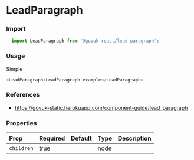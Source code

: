 LeadParagraph
=============

### Import
```js
  import LeadParagraph from '@govuk-react/lead-paragraph';
```
<!-- STORY -->

### Usage


Simple
```js
<LeadParagraph>LeadParagraph example</LeadParagraph>
```

### References
- https://govuk-static.herokuapp.com/component-guide/lead_paragraph

### Properties
Prop | Required | Default | Type | Description
:--- | :------- | :------ | :--- | :----------
 `children` | true |  | node | 


